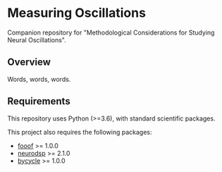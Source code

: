 # Measuring Oscillations

Companion repository for "Methodological Considerations for Studying Neural Oscillations".

## Overview

Words, words, words.

## Requirements

This repository uses Python (>=3.6), with standard scientific packages.

This project also requires the following packages:

- [fooof](https://github.com/fooof-tools/fooof) >= 1.0.0
- [neurodsp](https://github.com/neurodsp-tools/neurodsp) >= 2.1.0
- [bycycle](https://github.com/bycycle-tools/bycycle) >= 1.0.0
